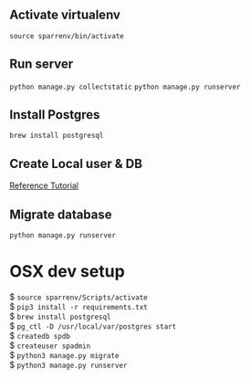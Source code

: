 ## Activate virtualenv
`source sparrenv/bin/activate`

## Run server
`python manage.py collectstatic`
`python manage.py runserver`

## Install Postgres 
`brew install postgresql`

## Create Local user & DB 
[Reference Tutorial](https://www.digitalocean.com/community/tutorials/how-to-use-postgresql-with-your-django-application-on-ubuntu-14-04)

## Migrate database 
`python manage.py runserver`



# OSX dev setup
$ `source sparrenv/Scripts/activate`  
$ `pip3 install -r requirements.txt`  
$ `brew install postgresql`  
$ `pg_ctl -D /usr/local/var/postgres start`  
$ `createdb spdb`  
$ `createuser spadmin`  
$ `python3 manage.py migrate`  
$ `python3 manage.py runserver`  
